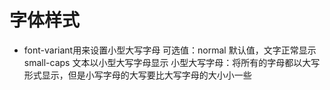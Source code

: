 # 字体样式
* font-variant用来设置小型大写字母
  可选值：normal 默认值，文字正常显示
         small-caps 文本以小型大写字母显示
        小型大写字母：将所有的字母都以大写形式显示，但是小写字母的大写要比大写字母的大小小一些